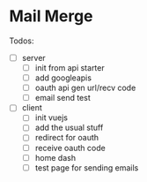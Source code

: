 # Mail Merge

Todos:

* [ ] server
    * [ ] init from api starter
    * [ ] add googleapis
    * [ ] oauth api gen url/recv code
    * [ ] email send test
* [ ] client
    * [ ] init vuejs
    * [ ] add the usual stuff
    * [ ] redirect for oauth
    * [ ] receive oauth code
    * [ ] home dash
    * [ ] test page for sending emails
